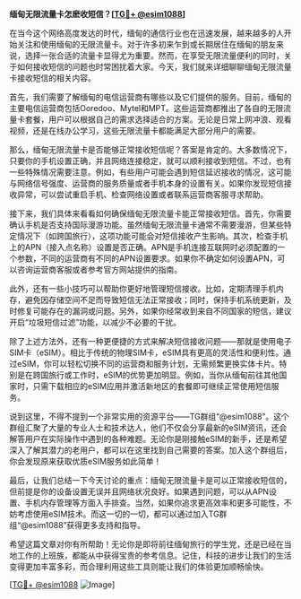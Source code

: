 **缅甸无限流量卡怎麽收短信？[[TG💪+ @esim1088](https://t.me/s/esim1088)]**

在当今这个网络高度发达的时代，缅甸的通信行业也在迅速发展，越来越多的人开始关注和使用缅甸的无限流量卡。对于许多初来乍到或长期居住在缅甸的朋友来说，选择一张合适的流量卡显得尤为重要。然而，在享受无限流量便利的同时，关于如何接收短信的问题也时常困扰着大家。今天，我们就来详细聊聊缅甸无限流量卡接收短信的相关内容。

首先，我们需要了解缅甸的电信运营商有哪些以及它们提供的服务。目前，缅甸的主要电信运营商包括Ooredoo、Mytel和MPT。这些运营商都推出了各自的无限流量卡套餐，用户可以根据自己的需求选择适合的方案。无论是日常上网冲浪、观看视频，还是在线办公学习，这些无限流量卡都能满足大部分用户的需要。

那么，缅甸无限流量卡是否能够正常接收短信呢？答案是肯定的。大多数情况下，只要你的手机设置正确，并且网络连接稳定，就可以顺利接收到短信。不过，也有一些特殊情况需要注意。例如，有些用户可能会遇到短信延迟接收的情况，这可能与网络信号强度、运营商的服务质量或者手机本身的设置有关。如果你发现短信接收异常，可以尝试重启手机、检查网络设置或者联系运营商客服寻求帮助。

接下来，我们具体来看看如何确保缅甸无限流量卡能正常接收短信。首先，你需要确认手机是否支持国际漫游功能。虽然缅甸无限流量卡通常不需要漫游，但某些特定情况下（如跨国旅行），这项功能可能会对短信接收产生影响。其次，检查手机上的APN（接入点名称）设置是否正确。APN是手机连接互联网时必须配置的一个参数，不同的运营商有不同的APN设置要求。如果你不确定如何设置APN，可以咨询运营商客服或者参考官方网站提供的指南。

此外，还有一些小技巧可以帮助你更好地管理短信接收。比如，定期清理手机内存，避免因存储空间不足而导致短信无法正常接收；同时，保持手机系统更新，及时修复可能存在的漏洞或问题。另外，如果你经常收到来自不同国家的短信，建议开启“垃圾短信过滤”功能，以减少不必要的干扰。

除了上述方法外，还有一种更便捷的方式来解决短信接收问题——那就是使用电子SIM卡（eSIM）。相比于传统的物理SIM卡，eSIM具有更高的灵活性和便利性。通过eSIM，你可以轻松切换不同的运营商和服务计划，无需频繁更换实体卡片。特别是在跨国旅行或工作时，eSIM的优势更加明显。例如，当你从缅甸前往其他国家时，只需下载相应的eSIM应用并激活新地区的套餐即可继续正常使用短信服务。

说到这里，不得不提到一个非常实用的资源平台——TG群组“@esim1088”。这个群组汇聚了大量的专业人士和技术达人，他们不仅会分享最新的eSIM资讯，还会解答用户在实际操作中遇到的各种难题。无论你是刚接触eSIM的新手，还是希望深入了解其潜力的老用户，都可以在这里找到自己需要的答案。加入这个群组后，你会发现原来获取优质eSIM服务如此简单！

最后，让我们总结一下今天讨论的重点：缅甸无限流量卡是可以正常接收短信的，但前提是你的设备设置无误并且网络状况良好。如果遇到问题，可以从APN设置、手机内存管理等方面入手排查。当然，如果你追求更高效率和更多可能性，不妨考虑使用eSIM技术。而这一切的一切，都可以通过加入TG群组“@esim1088”获得更多支持和指导。

希望这篇文章对你有所帮助！无论你是即将前往缅甸旅行的学生党，还是已经在当地工作的上班族，都能从中获得宝贵的参考信息。记住，科技的进步让我们的生活变得更加丰富多彩，而合理利用这些工具则能让我们的体验更加顺畅愉快。

[[TG💪+ @esim1088](https://t.me/s/esim1088) ![Image](https://i.postimg.cc/4NQfJmqS/Snipaste-2025-05-13-00-14-12.png)]